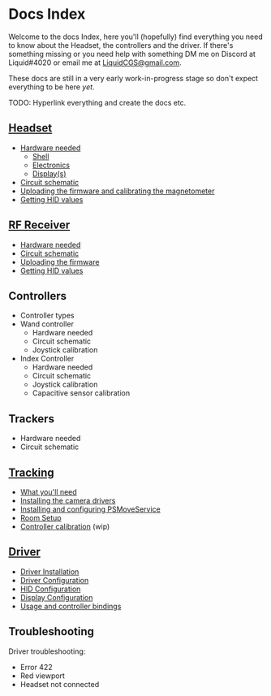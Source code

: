 # Docs Index
Welcome to the docs Index, here you'll (hopefully) find everything you need to know about the Headset, the controllers and the driver. If there's something missing or you need help with something DM me on Discord at Liquid#4020 or email me at LiquidCGS@gmail.com.

These docs are still in a very early work-in-progress stage so don't expect everything to be here *yet*.

TODO: Hyperlink everything and create the docs etc.

## [Headset](Headset.md)

- [Hardware needed](Headset.md#hardware-needed)
    - [Shell](Headset.md#shell)
    - [Electronics](Headset.md#electronics)
    - [Display(s)](Headset.md#displays)
- [Circuit schematic](Headset.md#circuit-schematic)
- [Uploading the firmware and calibrating the magnetometer](Headset.md#uploading-the-firmware-and-calibrating-the-magnetometer)
- [Getting HID values](Headset.md#getting-hid-values)

## [RF Receiver](RFReceiver.md)

- [Hardware needed](RFReceiver.md#hardware-needed)
- [Circuit schematic](RFReceiver.md#circuit-schematic)
- [Uploading the firmware](RFReceiver.md#uploading-the-firmware)
- [Getting HID values](RFReceiver.md#getting-hid-values)

## Controllers

- Controller types
- Wand controller
    - Hardware needed
    - Circuit schematic
    - Joystick calibration
- Index Controller
    - Hardware needed
    - Circuit schematic
    - Joystick calibration
    - Capacitive sensor calibration


## Trackers
- Hardware needed
- Circuit schematic

## [Tracking](Tracking.md)

- [What you'll need](Tracking.md#what-youll-need)
- [Installing the camera drivers](Tracking.md#installing-the-camera-drivers)
- [Installing and configuring PSMoveService](Tracking.md#installing-and-configuring-psms)
- [Room Setup](Tracking.md#room-setup)
- [Controller calibration](Tracking.md#controller-calibration) (wip)

## [Driver](Driver.md)

- [Driver Installation](Driver.md#Driver-Installation)
- [Driver Configuration](Driver.md#Driver-Configuration)
- [HID Configuration](Driver.md#hid-configuration)
- [Display Configuration](Driver.md#Display-configuration)
- [Usage and controller bindings](Driver.md#Usage-and-controller-bindings)

## Troubleshooting

Driver troubleshooting:
- Error 422
- Red viewport
- Headset not connected